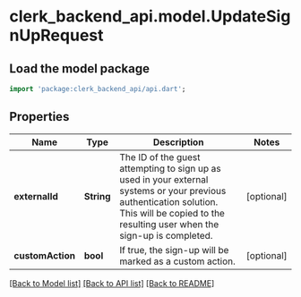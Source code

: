 # clerk_backend_api.model.UpdateSignUpRequest

## Load the model package
```dart
import 'package:clerk_backend_api/api.dart';
```

## Properties
Name | Type | Description | Notes
------------ | ------------- | ------------- | -------------
**externalId** | **String** | The ID of the guest attempting to sign up as used in your external systems or your previous authentication solution. This will be copied to the resulting user when the sign-up is completed. | [optional] 
**customAction** | **bool** | If true, the sign-up will be marked as a custom action. | [optional] 

[[Back to Model list]](../README.md#documentation-for-models) [[Back to API list]](../README.md#documentation-for-api-endpoints) [[Back to README]](../README.md)


